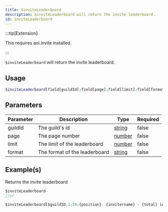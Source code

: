 ```yaml
---
title: $inviteLeaderboard
description: $inviteLeaderboard will return the invite leaderboard.
id: inviteLeaderboard
---
```


:::tip[Extension]

This requires aoi.invite installed.

:::

`$inviteLeaderboard` will return the invite leaderboard.

## Usage

```php
$inviteLeaderboard[field[guildId];field[page];field[limit];field[format]]
```

## Parameters

| Parameter | Description                   | Type   | Required |
| --------- | ----------------------------- | ------ | -------- |
| guildId   | The guild's id                | [string](https://developer.mozilla.org/en-US/docs/Web/JavaScript/Reference/Global_Objects/String) | false    |
| page      | The page number               | [number](https://developer.mozilla.org/en-US/docs/Web/JavaScript/Reference/Global_Objects/Number) | false    |
| limit     | The limit of the leaderboard  | [number](https://developer.mozilla.org/en-US/docs/Web/JavaScript/Reference/Global_Objects/Number) | false    |
| format    | The format of the leaderboard | [string](https://developer.mozilla.org/en-US/docs/Web/JavaScript/Reference/Global_Objects/String) | false    |

## Example(s)

Returns the invite leaderboard

```javascript
$inviteLeaderboard
//or

$inviteLeaderboard[$guildID;1;10;{position}. {invitername} - {total} invites]
```
